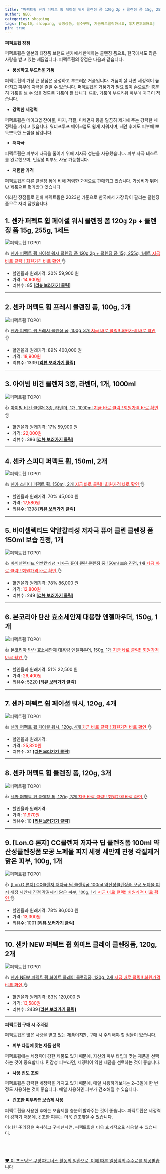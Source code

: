 ```yaml
---
title: "퍼펙트휩 센카 퍼펙트 휩 페이셜 워시 클렌징 폼 120g 2p + 클렌징 폼 15g, 255g, 1세트 필수 필요 추천 제품 비교 최저 가격 비교 장점 구매 후기 구매평"
author: NEO.
categories: shopping
tags: [Top10, shopping, 유행상품, 필수구매, 지금바로클릭하세요, 놓치면후회해요]
pin: true
---
```

**퍼펙트휩 장점**

퍼펙트휩은 일본의 화장품 브랜드 센카에서 판매하는 클렌징 폼으로, 한국에서도 많은 사랑을 받고 있는 제품입니다. 퍼펙트휩의 장점은 다음과 같습니다.

* **풍성하고 부드러운 거품**

퍼펙트휩의 가장 큰 장점은 풍성하고 부드러운 거품입니다. 거품이 잘 나면 세정력이 높아지고 피부에 자극을 줄일 수 있습니다. 퍼펙트휩은 거품기가 필요 없이 손으로만 충분히 거품을 낼 수 있을 정도로 거품이 잘 납니다. 또한, 거품이 부드러워 피부에 자극이 적습니다.

* **강력한 세정력**

퍼펙트휩은 메이크업 잔여물, 피지, 각질, 미세먼지 등을 말끔히 제거해 주는 강력한 세정력을 가지고 있습니다. 워터프루프 메이크업도 쉽게 지워지며, 세안 후에도 피부에 뽀득뽀득한 느낌을 남깁니다.

* **저자극**

퍼펙트휩은 피부에 자극을 줄이기 위해 저자극 성분을 사용했습니다. 피부 자극 테스트를 완료했으며, 민감성 피부도 사용 가능합니다.

* **저렴한 가격**

퍼펙트휩은 다른 클렌징 폼에 비해 저렴한 가격으로 판매되고 있습니다. 가성비가 뛰어난 제품으로 평가받고 있습니다.

이러한 장점들로 인해 퍼펙트휩은 2023년 기준으로 한국에서 가장 많이 팔리는 클렌징 폼으로 자리 잡았습니다.

   

## 1. 센카 퍼펙트 휩 페이셜 워시 클렌징 폼 120g 2p + 클렌징 폼 15g, 255g, 1세트

![퍼펙트휩 TOP01](https://thumbnail6.coupangcdn.com/thumbnails/remote/490x490ex/image/retail/images/2023/09/11/10/3/e7ff47b3-2cba-46bf-ac29-ea912c38e374.jpg)


👍 [센카 퍼펙트 휩 페이셜 워시 클렌징 폼 120g 2p + 클렌징 폼 15g, 255g, 1세트 <font color=red> 지금 바로 클릭!! 회원가격 바로 확인 </font> ](https://link.coupang.com/re/AFFSDP?lptag=AF3617701&subid=GithubCoopas&pageKey=7225397689&traceid=V0-153&itemId=18320618668&vendorItemId=87147729799) 👌 


- 할인율과 원래가격: 20%  59,900   원
- 가격: <span style='color:red'>14,900원</span>
- 리뷰수: 85  [**[리뷰 보러가기 클릭]**](https://link.coupang.com/re/AFFSDP?lptag=AF3617701&subid=GithubCoopas&pageKey=7225397689&traceid=V0-153&itemId=18320618668&vendorItemId=87147729799)

---


   

## 2. 센카 퍼펙트 휩 프레시 클렌징 폼, 100g, 3개

![퍼펙트휩 TOP01](https://thumbnail6.coupangcdn.com/thumbnails/remote/490x490ex/image/retail/images/2023/04/13/13/0/6f293c4c-2a7d-422d-82c4-c0d865f2e535.jpg)


👍 [센카 퍼펙트 휩 프레시 클렌징 폼, 100g, 3개 <font color=red> 지금 바로 클릭!! 회원가격 바로 확인 </font> ](https://link.coupang.com/re/AFFSDP?lptag=AF3617701&subid=GithubCoopas&pageKey=7690143613&traceid=V0-153&itemId=19459667881&vendorItemId=85656229794) 👌 


- 할인율과 원래가격: 89%  400,000   원
- 가격: <span style='color:red'>18,900원</span>
- 리뷰수: 1339  [**[리뷰 보러가기 클릭]**](https://link.coupang.com/re/AFFSDP?lptag=AF3617701&subid=GithubCoopas&pageKey=7690143613&traceid=V0-153&itemId=19459667881&vendorItemId=85656229794)

---


   

## 3. 아이빔 비건 클렌저 3종, 라벤더, 1개, 1000ml

![퍼펙트휩 TOP01](https://thumbnail8.coupangcdn.com/thumbnails/remote/490x490ex/image/vendor_inventory/c817/0ebd22d992f0e9dcb65e0128b4f5cbf32b4a6e90fc093b0c497c47a74bbc.jpg)


👍 [아이빔 비건 클렌저 3종, 라벤더, 1개, 1000ml <font color=red> 지금 바로 클릭!! 회원가격 바로 확인 </font> ](https://link.coupang.com/re/AFFSDP?lptag=AF3617701&subid=GithubCoopas&pageKey=7594842926&traceid=V0-153&itemId=20077329355&vendorItemId=87474804182) 👌 


- 할인율과 원래가격: 17%  59,900   원
- 가격: <span style='color:red'>22,000원</span>
- 리뷰수: 386  [**[리뷰 보러가기 클릭]**](https://link.coupang.com/re/AFFSDP?lptag=AF3617701&subid=GithubCoopas&pageKey=7594842926&traceid=V0-153&itemId=20077329355&vendorItemId=87474804182)

---


   

## 4. 센카 스피디 퍼펙트 휩, 150ml, 2개

![퍼펙트휩 TOP01](https://thumbnail6.coupangcdn.com/thumbnails/remote/490x490ex/image/retail/images/2023/04/12/14/8/b3681a5d-d586-4240-80bb-e4b155853d4f.jpg)


👍 [센카 스피디 퍼펙트 휩, 150ml, 2개 <font color=red> 지금 바로 클릭!! 회원가격 바로 확인 </font> ](https://link.coupang.com/re/AFFSDP?lptag=AF3617701&subid=GithubCoopas&pageKey=7263059298&traceid=V0-153&itemId=18504709520&vendorItemId=85643820815) 👌 


- 할인율과 원래가격: 70%  45,000   원
- 가격: <span style='color:red'>17,580원</span>
- 리뷰수: 1398  [**[리뷰 보러가기 클릭]**](https://link.coupang.com/re/AFFSDP?lptag=AF3617701&subid=GithubCoopas&pageKey=7263059298&traceid=V0-153&itemId=18504709520&vendorItemId=85643820815)

---


   

## 5. 바이셀렉티드 약알칼리성 저자극 퓨어 클린 클렌징 폼 150ml 보습 진정, 1개

![퍼펙트휩 TOP01](https://thumbnail6.coupangcdn.com/thumbnails/remote/490x490ex/image/vendor_inventory/299d/41f7f9ca759c3c539d6729b8d71298e8d4eb78b615d475291961baec6a03.png)


👍 [바이셀렉티드 약알칼리성 저자극 퓨어 클린 클렌징 폼 150ml 보습 진정, 1개 <font color=red> 지금 바로 클릭!! 회원가격 바로 확인 </font> ](https://link.coupang.com/re/AFFSDP?lptag=AF3617701&subid=GithubCoopas&pageKey=6942781716&traceid=V0-153&itemId=16841300040&vendorItemId=83919046572) 👌 


- 할인율과 원래가격: 78%  86,000   원
- 가격: <span style='color:red'>12,800원</span>
- 리뷰수: 249  [**[리뷰 보러가기 클릭]**](https://link.coupang.com/re/AFFSDP?lptag=AF3617701&subid=GithubCoopas&pageKey=6942781716&traceid=V0-153&itemId=16841300040&vendorItemId=83919046572)

---


   

## 6. 본코리아 탄산 효소세안제 대용량 엔젤파우더, 150g, 1개

![퍼펙트휩 TOP01](https://thumbnail9.coupangcdn.com/thumbnails/remote/490x490ex/image/rs_quotation_api/qm16z3tf/60428cc379a94c4eb007f0b96e60ed53.png)


👍 [본코리아 탄산 효소세안제 대용량 엔젤파우더, 150g, 1개 <font color=red> 지금 바로 클릭!! 회원가격 바로 확인 </font> ](https://link.coupang.com/re/AFFSDP?lptag=AF3617701&subid=GithubCoopas&pageKey=85575791&traceid=V0-153&itemId=270609263&vendorItemId=85426886763) 👌 


- 할인율과 원래가격: 51%  22,500   원
- 가격: <span style='color:red'>29,400원</span>
- 리뷰수: 5220  [**[리뷰 보러가기 클릭]**](https://link.coupang.com/re/AFFSDP?lptag=AF3617701&subid=GithubCoopas&pageKey=85575791&traceid=V0-153&itemId=270609263&vendorItemId=85426886763)

---


   

## 7. 센카 퍼펙트 휩 페이셜 워시, 120g, 4개

![퍼펙트휩 TOP01](https://thumbnail7.coupangcdn.com/thumbnails/remote/490x490ex/image/vendor_inventory/0e62/62aafbba5e317978f2c85ebf8ea060190fff8528cce4da3aa8819071fe7c.png)


👍 [센카 퍼펙트 휩 페이셜 워시, 120g, 4개 <font color=red> 지금 바로 클릭!! 회원가격 바로 확인 </font> ](https://link.coupang.com/re/AFFSDP?lptag=AF3617701&subid=GithubCoopas&pageKey=7151226287&traceid=V0-153&itemId=19170943585&vendorItemId=87928602480) 👌 


- 할인율과 원래가격: 
- 가격: <span style='color:red'>25,820원</span>
- 리뷰수: 21  [**[리뷰 보러가기 클릭]**](https://link.coupang.com/re/AFFSDP?lptag=AF3617701&subid=GithubCoopas&pageKey=7151226287&traceid=V0-153&itemId=19170943585&vendorItemId=87928602480)

---


   

## 8. 센카 퍼펙트 휩 클렌징 폼, 120g, 3개

![퍼펙트휩 TOP01](https://thumbnail7.coupangcdn.com/thumbnails/remote/490x490ex/image/vendor_inventory/8c35/9bc3637d41c1142d08086766fd5817f5b65807501ce213b5c9ab6ba342ef.jpg)


👍 [센카 퍼펙트 휩 클렌징 폼, 120g, 3개 <font color=red> 지금 바로 클릭!! 회원가격 바로 확인 </font> ](https://link.coupang.com/re/AFFSDP?lptag=AF3617701&subid=GithubCoopas&pageKey=6718624494&traceid=V0-153&itemId=20148152433&vendorItemId=87730668731) 👌 


- 할인율과 원래가격: 
- 가격: <span style='color:red'>11,970원</span>
- 리뷰수: 10  [**[리뷰 보러가기 클릭]**](https://link.coupang.com/re/AFFSDP?lptag=AF3617701&subid=GithubCoopas&pageKey=6718624494&traceid=V0-153&itemId=20148152433&vendorItemId=87730668731)

---


   

## 9. [Lon.G 론지] CC클렌저 저자극 딥 클렌징폼 100ml 약산성클렌징폼 모공 노폐물 피지 세정 세안제 진정 각질제거 맑은 피부, 100g, 1개

![퍼펙트휩 TOP01](https://thumbnail8.coupangcdn.com/thumbnails/remote/490x490ex/image/vendor_inventory/35e7/0944fbae511a81459a691e78c140a04e33c1eff43b7a65bf7e50981b99b3.jpg)


👍 [[Lon.G 론지] CC클렌저 저자극 딥 클렌징폼 100ml 약산성클렌징폼 모공 노폐물 피지 세정 세안제 진정 각질제거 맑은 피부, 100g, 1개 <font color=red> 지금 바로 클릭!! 회원가격 바로 확인 </font> ](https://link.coupang.com/re/AFFSDP?lptag=AF3617701&subid=GithubCoopas&pageKey=7643132493&traceid=V0-153&itemId=20315257074&vendorItemId=71678437411) 👌 


- 할인율과 원래가격: 78%  86,000   원
- 가격: <span style='color:red'>13,300원</span>
- 리뷰수: 1001  [**[리뷰 보러가기 클릭]**](https://link.coupang.com/re/AFFSDP?lptag=AF3617701&subid=GithubCoopas&pageKey=7643132493&traceid=V0-153&itemId=20315257074&vendorItemId=71678437411)

---


   

## 10. 센카 NEW 퍼펙트 휩 화이트 클레이 클렌징폼, 120g, 2개

![퍼펙트휩 TOP01](https://thumbnail6.coupangcdn.com/thumbnails/remote/490x490ex/image/rs_quotation_api/ivkg4tc4/643ea57e8ba243e69f5c49784ce19724.jpg)


👍 [센카 NEW 퍼펙트 휩 화이트 클레이 클렌징폼, 120g, 2개 <font color=red> 지금 바로 클릭!! 회원가격 바로 확인 </font> ](https://link.coupang.com/re/AFFSDP?lptag=AF3617701&subid=GithubCoopas&pageKey=7330344612&traceid=V0-153&itemId=18818172878&vendorItemId=85136093915) 👌 


- 할인율과 원래가격: 83%  120,000   원
- 가격: <span style='color:red'>13,580원</span>
- 리뷰수: 2439  [**[리뷰 보러가기 클릭]**](https://link.coupang.com/re/AFFSDP?lptag=AF3617701&subid=GithubCoopas&pageKey=7330344612&traceid=V0-153&itemId=18818172878&vendorItemId=85136093915)

---
**퍼펙트휩 구매 시 주의점**

퍼펙트휩은 많은 사랑을 받고 있는 제품이지만, 구매 시 주의해야 할 점들이 있습니다.

* **피부 타입에 맞는 제품 선택**

퍼펙트휩에는 세정력이 강한 제품도 있기 때문에, 자신의 피부 타입에 맞는 제품을 선택하는 것이 중요합니다. 민감성 피부라면, 세정력이 약한 제품을 선택하는 것이 좋습니다.

* **사용 빈도 조절**

퍼펙트휩은 강력한 세정력을 가지고 있기 때문에, 매일 사용하기보다는 2~3일에 한 번 정도 사용하는 것이 좋습니다. 매일 사용하면 피부가 건조해질 수 있습니다.

* **건조한 피부라면 보습제 사용**

퍼펙트휩을 사용한 후에는 보습제를 충분히 발라주는 것이 좋습니다. 퍼펙트휩은 세정력이 강하기 때문에, 건조한 피부는 더욱 건조해질 수 있습니다.

이러한 주의점을 숙지하고 구매한다면, 퍼펙트휩을 더욱 효과적으로 사용할 수 있습니다.<br><br><br><br><br> [ ❤  이 포스팅은 쿠팡 파트너스 활동의 일환으로, 이에 따른 일정액의 수수료를 제공받습니다](https://link.coupang.com/a/bcEFyh)
